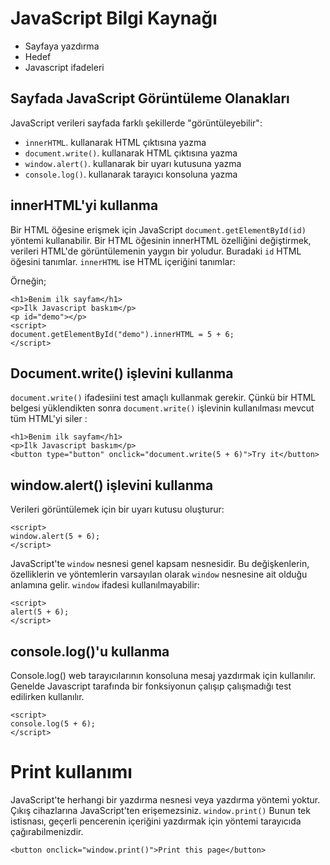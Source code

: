 # JavaScript Bilgi Kaynağı
- Sayfaya yazdırma
- Hedef
- Javascript ifadeleri

## Sayfada JavaScript Görüntüleme Olanakları

JavaScript verileri sayfada farklı şekillerde "görüntüleyebilir":

-   `innerHTML`. kullanarak HTML çıktısına yazma
-   `document.write()`. kullanarak HTML çıktısına yazma 
-    `window.alert()`. kullanarak bir uyarı kutusuna yazma
-    `console.log()`. kullanarak tarayıcı konsoluna yazma

## innerHTML'yi kullanma
Bir HTML öğesine erişmek için JavaScript `document.getElementById(id)` yöntemi kullanabilir.  Bir HTML öğesinin innerHTML özelliğini değiştirmek, verileri HTML'de görüntülemenin yaygın bir yoludur. Buradaki `id` HTML öğesini tanımlar. `innerHTML` ise HTML içeriğini tanımlar:

Örneğin;
```
<h1>Benim ilk sayfam</h1>
<p>İlk Javascript baskım</p>
<p id="demo"></p>
<script>
document.getElementById("demo").innerHTML = 5 + 6;
</script>
```
## Document.write() işlevini kullanma
`document.write()` ifadesiini test amaçlı kullanmak gerekir. Çünkü bir HTML belgesi yüklendikten sonra `document.write()` işlevinin kullanılması mevcut tüm HTML'yi siler :

```
<h1>Benim ilk sayfam</h1>
<p>İlk Javascript baskım</p>
<button type="button" onclick="document.write(5 + 6)">Try it</button>
```

## window.alert() işlevini kullanma
Verileri görüntülemek için bir uyarı kutusu oluşturur:
```
<script>
window.alert(5 + 6);
</script>
```
JavaScript'te `window` nesnesi genel kapsam nesnesidir. Bu değişkenlerin, özelliklerin ve yöntemlerin varsayılan olarak `window` nesnesine ait olduğu anlamına gelir. `window` ifadesi kullanılmayabilir:
```
<script>
alert(5 + 6);
</script>
```
## console.log()'u kullanma
Console.log() web tarayıcılarının konsoluna mesaj yazdırmak için kullanılır. Genelde Javascript tarafında bir fonksiyonun çalışıp çalışmadığı test edilirken kullanılır.
```
<script>
console.log(5 + 6);
</script>
```

# Print kullanımı
JavaScript'te herhangi bir yazdırma nesnesi veya yazdırma yöntemi yoktur. Çıkış cihazlarına JavaScript'ten erişemezsiniz. `window.print()` Bunun tek istisnası, geçerli pencerenin içeriğini yazdırmak için yöntemi tarayıcıda çağırabilmenizdir.
```
<button onclick="window.print()">Print this page</button>
```